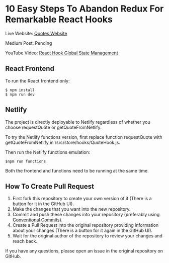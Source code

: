 # 10 Easy Steps To Abandon Redux For Remarkable React Hooks

Live Website: [Quotes Website](https://quotes.meet-martin.com/)

Medium Post: Pending

YouTube Video: [React Hook Global State Management](https://www.youtube.com/watch?v=lw7IumbVH_A)

## React Frontend

To run the React frontend only:
```
$ npm install
$ npm run dev
```

## Netlify

The project is directly deployable to Netlify regardless of whether you choose requestQuote or getQuoteFromNetlify.

To try the Netlify functions version, first replace function requestQuote with getQuoteFromNetlify in /src/store/hooks/QuoteHook.js.

Then run the Netlify functions emulation:
```
$npm run functions
```
Both the frontend and functions need to be running at the same time.

## How To Create Pull Request

1. First fork this repository to create your own version of it (There is a button for it in the GitHub UI).
2. Make the changes that you want into the new repository.
3. Commit and push these changes into your repository (preferably using [Conventional Commits](https://www.conventionalcommits.org/en/v1.0.0/)).
4. Create a Pull Request into the original repository providing information about your changes (There is a button for it again in the GitHub UI).
5. Wait for the original author of the repository to review your changes and reach back.

If you have any questions, please open an issue in the original repository on GitHub.

